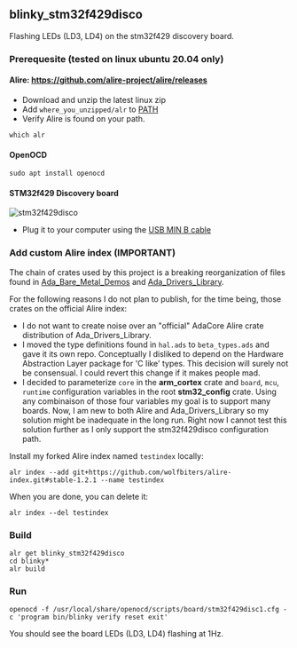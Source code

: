 ## blinky_stm32f429disco
Flashing LEDs (LD3, LD4) on the stm32f429 discovery board. 

### Prerequesite (tested on linux ubuntu 20.04 only)

#### Alire: https://github.com/alire-project/alire/releases
- Download and unzip the latest linux zip
- Add `where_you_unzipped/alr` to [PATH](https://phoenixnap.com/kb/linux-add-to-path)  
- Verify Alire is found on your path. 
```console   
which alr
```

#### OpenOCD
```console
sudo apt install openocd
```

#### STM32f429 Discovery board
![stm32f429disco](https://raw.githubusercontent.com/wolfbiters/blinky_stm32f429disco/main/stm32f429disco.jpg)   
- Plug it to your computer using the [USB MIN B cable](https://www.reviewgeek.com/53587/usb-explained-all-the-different-types-and-what-theyre-used-for/)

### Add custom Alire index (IMPORTANT)
The chain of crates used by this project is a breaking reorganization of files found in [Ada_Bare_Metal_Demos](https://github.com/lambourg/Ada_Bare_Metal_Demos) and [Ada_Drivers_Library](https://github.com/AdaCore/Ada_Drivers_Library).

For the following reasons I do not plan to publish, for the time being, those crates on the official Alire index:
- I do not want to create noise over an "official" AdaCore Alire crate distribution of Ada_Drivers_Library.
- I moved the type definitions found in `hal.ads` to `beta_types.ads` and gave it its own repo. Conceptually I disliked to depend on the Hardware Abstraction Layer package for 'C like' types. This decision will surely not be consensual. I could revert this change if it makes people mad.
- I decided to parameterize `core` in the **arm_cortex** crate and `board`, `mcu`, `runtime` configuration variables in the root **stm32_config** crate. Using any combinaison of those four variables my goal is to support many boards. Now, I am new to both Alire and Ada_Drivers_Library so my solution might be inadequate in the long run. Right now I cannot test this solution further as I only support the stm32f429disco configuration path. 

Install my forked Alire index named `testindex` locally:
```
alr index --add git+https://github.com/wolfbiters/alire-index.git#stable-1.2.1 --name testindex
```

When you are done, you can delete it:
```
alr index --del testindex
```

### Build
```console
alr get blinky_stm32f429disco
cd blinky*
alr build
```  

### Run

```console
openocd -f /usr/local/share/openocd/scripts/board/stm32f429disc1.cfg -c 'program bin/blinky verify reset exit'
```    
You should see the board LEDs (LD3, LD4) flashing at 1Hz.
